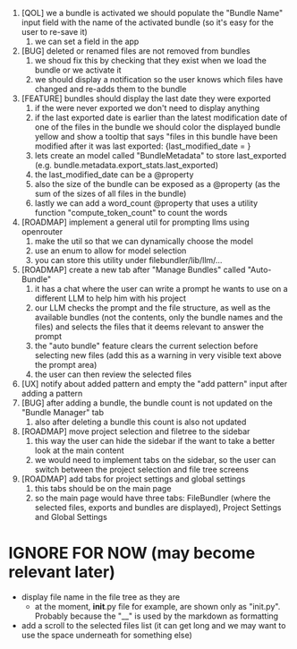 1. [QOL] we a bundle is activated we should populate the "Bundle Name" input field with the name of the activated bundle (so it's easy for the user to re-save it)
   1. we can set a field in the app
2. [BUG] deleted or renamed files are not removed from bundles
   1. we shoud fix this by checking that they exist when we load the bundle or we activate it
   2. we should display a notification so the user knows which files have changed and re-adds them to the bundle
3. [FEATURE] bundles should display the last date they were exported
   1. if the were never exported we don't need to display anything
   2. if the last exported date is earlier than the latest modification date of one of the files in the bundle we should color the displayed bundle yellow and show a tooltip that says "files in this bundle have been modified after it was last exported: {last_modified_date = }
   3. lets create an model called "BundleMetadata" to store last_exported (e.g. bundle.metadata.export_stats.last_exported)
   4. the last_modified_date can be a @property
   5. also the size of the bundle can be exposed as a @property (as the sum of the sizes of all files in the bundle)
   6. lastly we can add a word_count @property that uses a utility function "compute_token_count" to count the words
4. [ROADMAP] implement a general util for prompting llms using openrouter
   1. make the util so that we can dynamically choose the model
   2. use an enum to allow for model selection
   3. you can store this utility under filebundler/lib/llm/...
5. [ROADMAP] create a new tab after "Manage Bundles" called "Auto-Bundle"
   1. it has a chat where the user can write a prompt he wants to use on a different LLM to help him with his project
   2. our LLM checks the prompt and the file structure, as well as the available bundles (not the contents, only the bundle names and the files) and selects the files that it deems relevant to answer the prompt
   3. the "auto bundle" feature clears the current selection before selecting new files (add this as a warning in very visible text above the prompt area)
   4. the user can then review the selected files
6. [UX] notify about added pattern and empty the "add pattern" input after adding a pattern
7. [BUG] after adding a bundle, the bundle count is not updated on the "Bundle Manager" tab
   1. also after deleting a bundle this count is also not updated
8. [ROADMAP] move project selection and filetree to the sidebar
   1.  this way the user can hide the sidebar if the want to take a better look at the main content
   2.  we would need to implement tabs on the sidebar, so the user can switch between the project selection and file tree screens
9.  [ROADMAP] add tabs for project settings and global settings
    1.  this tabs should be on the main page
    2.  so the main page would have three tabs: FileBundler (where the selected files, exports and bundles are displayed), Project Settings and Global Settings


# IGNORE FOR NOW (may become relevant later)
- display file name in the file tree as they are
  - at the moment, __init__.py file for example, are shown only as "init.py". Probably because the "__" is used by the markdown as formatting
- add a scroll to the selected files list (it can get long and we may want to use the space underneath for something else)